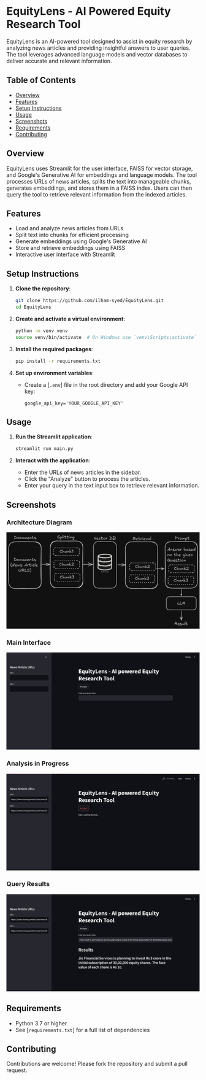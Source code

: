 # EquityLens - AI Powered Equity Research Tool

EquityLens is an AI-powered tool designed to assist in equity research by analyzing news articles and providing insightful answers to user queries. The tool leverages advanced language models and vector databases to deliver accurate and relevant information.

## Table of Contents

- [Overview](#overview)
- [Features](#features)
- [Setup Instructions](#setup-instructions)
- [Usage](#usage)
- [Screenshots](#screenshots)
- [Requirements](#requirements)
- [Contributing](#contributing)

## Overview

EquityLens uses Streamlit for the user interface, FAISS for vector storage, and Google's Generative AI for embeddings and language models. The tool processes URLs of news articles, splits the text into manageable chunks, generates embeddings, and stores them in a FAISS index. Users can then query the tool to retrieve relevant information from the indexed articles.

## Features

- Load and analyze news articles from URLs
- Split text into chunks for efficient processing
- Generate embeddings using Google's Generative AI
- Store and retrieve embeddings using FAISS
- Interactive user interface with Streamlit

## Setup Instructions

1. **Clone the repository**:
    ```sh
    git clone https://github.com/ilham-syed/EquityLens.git
    cd EquityLens
    ```

2. **Create and activate a virtual environment**:
    ```sh
    python -m venv venv
    source venv/bin/activate  # On Windows use `venv\Scripts\activate`
    ```

3. **Install the required packages**:
    ```sh
    pip install -r requirements.txt
    ```

4. **Set up environment variables**:
    - Create a [`.env`] file in the root directory and add your Google API key:
        ```
        google_api_key='YOUR_GOOGLE_API_KEY'
        ```

## Usage

1. **Run the Streamlit application**:
    ```sh
    streamlit run main.py
    ```

2. **Interact with the application**:
    - Enter the URLs of news articles in the sidebar.
    - Click the "Analyze" button to process the articles.
    - Enter your query in the text input box to retrieve relevant information.

## Screenshots

### Architecture Diagram
![Architecture Diagram](Assets/Block%20Diagram.png)
### Main Interface
![Main Interface](Assets/HomePage.png)

### Analysis in Progress
![Analysis in Progress](Assets/InProgress.png)

### Query Results
![Query Results](Assets/Results.png)

## Requirements

- Python 3.7 or higher
- See [`requirements.txt`] for a full list of dependencies

## Contributing

Contributions are welcome! Please fork the repository and submit a pull request.

